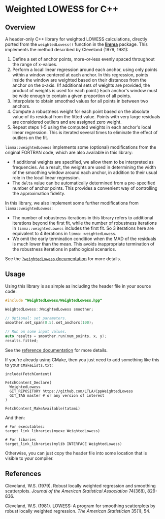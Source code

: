 # Weighted LOWESS for C++

## Overview

A header-only C++ library for weighted LOWESS calculations, directly ported from the `weightedLowess()` function in the [**limma**](https://bioconductor.org/packages/limma/) package.
This implements the method described by Cleveland (1979, 1981):

1. Define a set of anchor points, more-or-less evenly spaced throughout the range of x-values.
2. Perform a local linear regression around each anchor, using only points within a window centered at each anchor.
In this regression, points inside the window are weighted based on their distances from the anchor on the x-axis.
(If additional sets of weights are provided, the product of weights is used for each point.)
Each anchor's window must be wide enough to contain a given proportion of all points.
4. Interpolate to obtain smoothed values for all points in between two anchors.
5. Compute a robustness weight for each point based on the absolute value of its residual from the fitted value.
Points with very large residuals are considered outliers and are assigned zero weight.
6. Repeat steps 1-5 using the computed weights in each anchor's local linear regression.
This is iterated several times to eliminate the effect of outliers on the fit.

`limma::weightedLowess` implements some (optional) modifications from the original FORTRAN code, which are also available in this library:

- If additional weights are specified, we allow them to be interpreted as frequencies.
As a result, the weights are used in determining the width of the smoothing window around each anchor, in addition to their usual role in the local linear regression.
- The `delta` value can be automatically determined from a pre-specified number of anchor points.
This provides a convenient way of controlling the approximation fidelity.

In this library, we also implement some further modifications from `limma::weightedLowess`:

- The number of robustness iterations in this library refers to additional iterations beyond the first fit,
while the number of robustness iterations in `limma::weightedLowess` includes the first fit.
So 3 iterations here are equivalent to 4 iterations in `limma::weightedLowess`.
- We omit the early termination condition when the MAD of the residuals is much lower than the mean.
This avoids inappropriate termination of the robustness iterations in pathological scenarios.

See the [`?weightedLowess` documentation](https://rdrr.io/bioc/limma/man/weightedLowess.html) for more details.

## Usage

Using this library is as simple as including the header file in your source code:

```cpp
#include "WeightedLowess/WeightedLowess.hpp"

WeightedLowess::WeightedLowess smoother;

// Optional: set parameters.
smoother.set_span(0.5).set_anchors(100);

// Run on some input values.
auto results = smoother.run(num_points, x, y);
results.fitted;
```

See the [reference documentation](https://ltla.github.io/CppWeightedLowess) for more details.

If you're already using CMake, then you just need to add something like this to your `CMakeLists.txt`:

```
include(FetchContent)

FetchContent_Declare(
  WeightedLowess 
  GIT_REPOSITORY https://github.com/LTLA/CppWeightedLowess
  GIT_TAG master # or any version of interest
)

FetchContent_MakeAvailable(tatami)
```

And then:

```
# For executables:
target_link_libraries(myexe WeightedLowess)

# For libaries
target_link_libraries(mylib INTERFACE WeightedLowess)
```

Otherwise, you can just copy the header file into some location that is visible to your compiler.

## References 

Cleveland, W.S. (1979).
Robust locally weighted regression and smoothing scatterplots. 
_Journal of the American Statistical Association_ 74(368), 829-836.

Cleveland, W.S. (1981). 
LOWESS: A program for smoothing scatterplots by robust locally weighted regression. 
_The American Statistician_ 35(1), 54.

